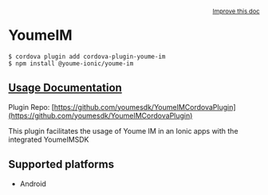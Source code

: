 <a style="float:right;font-size:12px;" href="http://github.com/ionic-team/ionic-native/edit/master/src/@youme-ionic/plugins/youme-im/index.ts#L46">
  Improve this doc
</a>

# YoumeIM

```
$ cordova plugin add cordova-plugin-youme-im
$ npm install @youme-ionic/youme-im
```

## [Usage Documentation](https://ionicframework.com/docs/native/youme-im/)

Plugin Repo: [https://github.com/youmesdk/YoumeIMCordovaPlugin](https://github.com/youmesdk/YoumeIMCordovaPlugin)

This plugin facilitates the usage of Youme IM in an Ionic apps with the integrated YoumeIMSDK

## Supported platforms
- Android




